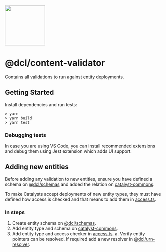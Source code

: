 <img src="https://ui.decentraland.org/decentraland_256x256.png" height="128" width="128" />

# @dcl/content-validator

Contains all validations to run against [entity](https://docs.decentraland.org/contributor/content/entities/) deployments.

## Getting Started

Install dependencies and run tests:

```
> yarn
> yarn build
> yarn test
```

### Debugging tests

In case you are using VS Code, you can install recommended extensions and debug them using Jest extension which adds UI support.

## Adding new entities

Before adding any validation to new entities, ensure you have defined a schema on [@dcl/schemas](https://github.com/decentraland/common-schemas) and added the relation on [catalyst-commons](https://github.com/decentraland/catalyst-commons/).

To make Catalysts accept deployments of new entity types, they must have defined how access is checked and that means to add them in [access.ts](./src/validations/access-checker/access.ts).

### In steps

1. Create entity schema on [@dcl/schemas](https://github.com/decentraland/common-schemas).
2. Add entity type and schema on [catalyst-commons](https://github.com/decentraland/catalyst-commons/).
3. Add entity type and access checker in [access.ts](./src/validations/access-checker/access.ts).
   a. Verify entity pointers can be resolved. If required add a new resolver in [@dcl/urn-resolver](https://github.com/decentraland/urn-resolver).
